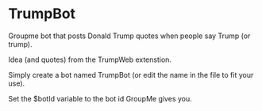 # TrumpBot
Groupme bot that posts Donald Trump quotes when people say Trump (or trump).

Idea (and quotes) from the TrumpWeb extenstion.

Simply create a bot named TrumpBot (or edit the name in the file to fit your use).

Set the $botId variable to the bot id GroupMe gives you.
